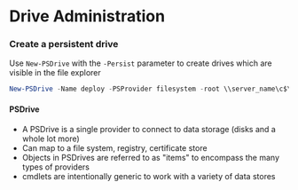 # Drive Administration

### Create a persistent drive

Use `New-PSDrive` with the `-Persist` parameter to create drives which are visible in the file explorer

```powershell
New-PSDrive -Name deploy -PSProvider filesystem -root \\server_name\c$\Deploy
```

#### PSDrive

- A PSDrive is a single provider to connect to data storage (disks and a whole lot more)
- Can map to a file system, registry, certificate store
- Objects in PSDrives are referred to as "items" to encompass the many types of providers
- cmdlets are intentionally generic to work with a variety of data stores
